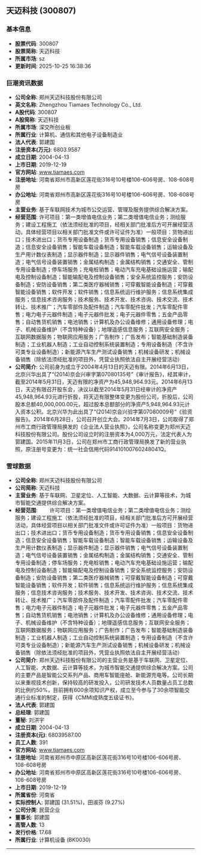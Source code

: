 ## 天迈科技 (300807)

### 基本信息

- **股票代码**: 300807
- **股票简称**: 天迈科技
- **所属市场**: sz
- **更新时间**: 2025-10-25 16:38:36

### 巨潮资讯数据

- **公司全称**: 郑州天迈科技股份有限公司
- **英文名称**: Zhengzhou Tiamaes Technology Co., Ltd.
- **A股代码**: 300807
- **A股简称**: 天迈科技
- **所属市场**: 深交所创业板
- **所属行业**: 计算机、通信和其他电子设备制造业
- **法人代表**: 郭建国
- **注册资本(万元)**: 6803.9587
- **成立日期**: 2004-04-13
- **上市日期**: 2019-12-19
- **官方网站**: www.tiamaes.com
- **注册地址**: 河南省郑州市高新区莲花街316号10号楼106-606号房、108-608号房
- **办公地址**: 河南省郑州市高新区莲花街316号10号楼106-606号房、108-608号房
- **主营业务**: 基于车联网技术为城市公交运营、管理及服务提供综合解决方案。
- **经营范围**: 许可项目：第一类增值电信业务；第二类增值电信业务；测绘服务；建设工程施工（依法须经批准的项目，经相关部门批准后方可开展经营活动，具体经营项目以相关部门批准文件或许可证件为准）一般项目：货物进出口；技术进出口；货币专用设备制造；货币专用设备销售；信息安全设备制造；信息安全设备销售；智能车载设备制造；智能车载设备销售；运输设备及生产用计数仪表制造；显示器件制造；显示器件销售；电气信号设备装置制造；电气信号设备装置销售；金属结构制造；金属结构销售；交通安全、管制专用设备制造；停车场服务；充电桩销售；电动汽车充电基础设施运营；输配电及控制设备制造；智能输配电及控制设备销售；安全系统监控服务；安防设备制造；安防设备销售；第二类医疗器械销售；可穿戴智能设备制造；可穿戴智能设备销售；软件开发；软件销售；信息系统运行维护服务；信息系统集成服务；信息技术咨询服务；技术服务、技术开发、技术咨询、技术交流、技术转让、技术推广；汽车零部件及配件制造；汽车零配件批发；汽车零配件零售；电力电子元器件制造；电子元器件批发；电子元器件零售；五金产品零售；自动售货机销售；电池销售；计算机及办公设备维修；通用设备修理；电子、机械设备维护（不含特种设备）；地理遥感信息服务；互联网安全服务；互联网数据服务；物联网应用服务；广告制作；广告发布；智能基础制造装备制造；工业机器人制造；工业自动控制系统装置制造；专用设备制造（不含许可类专业设备制造）；新能源汽车生产测试设备销售；机械设备研发；机械设备销售（除依法须经批准的项目外，凭营业执照依法自主开展经营活动）
- **公司简介**: 公司前身为成立于2004年4月13日的天迈有限。2014年6月13日，北京兴华出具了“(2014)京会兴审字第07080135号”《审计报告》，经其审计，截至2014年5月31日，天迈有限的净资产为45,948,964.93元。2014年6月13日，天迈有限召开股东会，决议以截至2014年5月31日经审计的净资产45,948,964.93元进行折股，将天迈有限整体变更为股份公司，折股后，公司股本总额40,000,000.00元，超过股本总额部分的净资产5,948,964.93元计入资本公积。北京兴华为此出具了“(2014)京会兴验字第07080009号”《验资报告》。2014年6月28日，公司召开创立大会。2014年7月3日，公司取得了郑州市工商行政管理局换发的《企业法人营业执照》，公司名称变更为郑州天迈科技股份有限公司。股份公司设立时的注册资本为4,000万元，法定代表人为郭建国。2015年11月3日，公司在郑州市工商行政管理局换发了新的营业执照，原注册号变更为：统一社会信用代码91410100760248041Q。

### 雪球数据

- **公司全称**: 郑州天迈科技股份有限公司
- **公司简称**: 天迈科技
- **主营业务**: 基于车联网、卫星定位、人工智能、大数据、云计算等技术，为城市智能交通提供综合解决方案。
- **经营范围**: 　　许可项目：第一类增值电信业务；第二类增值电信业务；测绘服务；建设工程施工（依法须经批准的项目，经相关部门批准后方可开展经营活动，具体经营项目以相关部门批准文件或许可证件为准）一般项目：货物进出口；技术进出口；货币专用设备制造；货币专用设备销售；信息安全设备制造；信息安全设备销售；智能车载设备制造；智能车载设备销售；运输设备及生产用计数仪表制造；显示器件制造；显示器件销售；电气信号设备装置制造；电气信号设备装置销售；金属结构制造；金属结构销售；交通安全、管制专用设备制造；停车场服务；充电桩销售；电动汽车充电基础设施运营；输配电及控制设备制造；智能输配电及控制设备销售；安全系统监控服务；安防设备制造；安防设备销售；第二类医疗器械销售；可穿戴智能设备制造；可穿戴智能设备销售；软件开发；软件销售；信息系统运行维护服务；信息系统集成服务；信息技术咨询服务；技术服务、技术开发、技术咨询、技术交流、技术转让、技术推广；汽车零部件及配件制造；汽车零配件批发；汽车零配件零售；电力电子元器件制造；电子元器件批发；电子元器件零售；五金产品零售；自动售货机销售；电池销售；计算机及办公设备维修；通用设备修理；电子、机械设备维护（不含特种设备）；地理遥感信息服务；互联网安全服务；互联网数据服务；物联网应用服务；广告制作；广告发布；智能基础制造装备制造；工业机器人制造；工业自动控制系统装置制造；专用设备制造（不含许可类专业设备制造）；新能源汽车生产测试设备销售；机械设备研发；机械设备销售（除依法须经批准的项目外，凭营业执照依法自主开展经营活动）
- **公司简介**: 郑州天迈科技股份有限公司的主营业务是基于车联网、卫星定位、人工智能、大数据、云计算等技术，为城市智能交通提供综合解决方案。公司的主要产品是智能公交系列产品、商用车智能座舱、新能源充电等。公司长期以来重视技术创新，保持较高的研发投入，公司研发技术人员数量占员工总数的比例约50%，目前拥有600余项知识产权，成立至今参与了30余项智能交通行业标准的制定，获得《CMMI成熟度五级证书》。
- **法人代表**: 郭建国
- **总经理**: 郭建国
- **董秘**: 刘洪宇
- **成立日期**: 2004-04-13
- **注册资本(元)**: 68039587.00
- **员工人数**: 391
- **官方网站**: www.tiamaes.com
- **注册地址**: 河南省郑州市中原区高新区莲花街316号10号楼106-606号房、108-608号房
- **办公地址**: 河南省郑州市中原区高新区莲花街316号10号楼106-606号房、108-608号房
- **上市日期**: 2019-12-19
- **所属省份**: 河南省
- **实际控制人**: 郭建国 (31.51%)，田淑芬 (9.27%)
- **公司分类**: 民营企业
- **董事长**: 郭建国
- **高管人数**: 13
- **发行价格**: 17.68
- **所属行业**: 计算机设备 (BK0030)

---